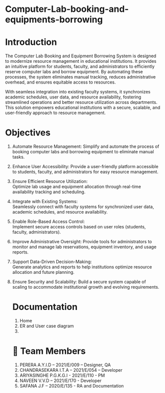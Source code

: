 # Computer-Lab-booking-and-equipments-borrowing

# Introduction
The Computer Lab Booking and Equipment Borrowing System is designed to modernize resource management in educational institutions. It provides an intuitive platform for students, faculty, and administrators to efficiently reserve computer labs and borrow equipment. By automating these processes, the system eliminates manual tracking, reduces administrative overhead, and ensures equitable access to resources.

With seamless integration into existing faculty systems, it synchronizes academic schedules, user data, and resource availability, fostering streamlined operations and better resource utilization across departments. This solution empowers educational institutions with a secure, scalable, and user-friendly approach to resource management.

# Objectives 

1. Automate Resource Management:
   Simplify and automate the process of booking computer labs and borrowing equipment to eliminate manual tasks.  

2. Enhance User Accessibility: 
   Provide a user-friendly platform accessible to students, faculty, and administrators for easy resource management.  

3. Ensure Efficient Resource Utilization:  
   Optimize lab usage and equipment allocation through real-time availability tracking and scheduling.  

4. Integrate with Existing Systems:  
   Seamlessly connect with faculty systems for synchronized user data, academic schedules, and resource availability.  

5. Enable Role-Based Access Control:  
   Implement secure access controls based on user roles (students, faculty, administrators).  

6. Improve Administrative Oversight:
   Provide tools for administrators to monitor and manage lab reservations, equipment inventory, and usage reports.  

7. Support Data-Driven Decision-Making:  
   Generate analytics and reports to help institutions optimize resource allocation and future planning.  

8. Ensure Security and Scalability:
   Build a secure system capable of scaling to accommodate institutional growth and evolving requirements.

   # Documentation

   1. Home
   2. ER and User case diagram
   3. 

   # 👥 Team Members
   1. PERERA A.Y.I.D – 2021/E/009 – Designer, QA
   2. CHANDRASEKARA I.T.A – 2021/E/054 – Developer
   3. ARIYASINGHE P.G.K.G.I - 2021/E/110 - PM
   4. NAVEEN V.V.D – 2021/E/170 - Developer
   5. SAFANA J.F – 2020/E/135 - RA and Documentation
